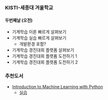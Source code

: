 ### KISTI-세종대 겨울학교
#### 두번째날 (오전)
- 기계학습 이론 빠르게 살펴보기
- 기계학습 실습 빠르게 살펴보기
  - 개발환경 포함?
- 기계학습 경진대회 플랫폼 살펴보기
- 기계학습 경진대회 플랫폼 도전하기 1
- 기계학습 경진대회 플랫폼 도전하기 2


### 추천도서
- [Introduction to Machine Learning with Python](https://github.com/dlsucomet/MLResources/blob/master/books/%5BML%5D%20Introduction%20to%20Machine%20Learning%20with%20Python%20(2017).pdf)
  - [실습](https://github.com/amueller/introduction_to_ml_with_python) 
